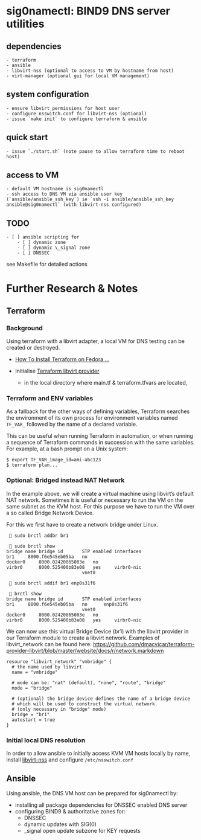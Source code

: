 # sig0namectl: BIND9 DNS server utilities

## dependencies
    - terraform
    - ansible
    - libvirt-nss (optional to access to VM by hostname from host)
    - virt-manager (optional gui for local VM management)

## system configuration
    - ensure libvirt permissions for host user
    - configure nsswitch.conf for libvirt-nss (optional)
    - issue `make init` to configure terraform & ansible

## quick start
    - issue `./start.sh` (note pause to allow terraform time to reboot host)

## access to VM
    - default VM hostname is sig0namectl
    - ssh access to DNS VM via ansible user key (`ansible/ansible_ssh_key`) ie `ssh -i ansible/ansible_ssh_key ansible@sig0namectl` (with libvirt-nss configured)

## TODO
    - [ ] ansible scripting for
        - [ ] dynamic zone
        - [ ] dynamic \_signal zone
        - [ ] DNSSEC


see Makefile for detailed actions

# Further Research & Notes

## Terraform 

### Background

Using terraform with a libvirt adapter, a local VM for DNS testing can be created or destroyed.

- [How To Install Terraform on Fedora ...](https://computingforgeeks.com/how-to-install-terraform-on-fedora/)

- Initialise [Terraform libvirt provider](https://registry.terraform.io/providers/dmacvicar/libvirt/latest)
  - in the local directory where main.tf & terraform.tfvars are located,   

### Terraform and ENV variables

As a fallback for the other ways of defining variables, Terraform searches the environment of its own process for environment variables named `TF_VAR_` followed by the name of a declared variable.

This can be useful when running Terraform in automation, or when running a sequence of Terraform commands in succession with the same variables. For example, at a bash prompt on a Unix system:

```
$ export TF_VAR_image_id=ami-abc123
$ terraform plan...
```

### Optional: Bridged instead NAT Network

In the example above, we will create a virtual machine using libvirt’s default NAT network. Sometimes it is useful or necessary to run the VM on the same subnet as the KVM host. For this purpose we have to run the VM over a so called Bridge Network Device.

For this we first have to create a network bridge under Linux.

```
  sudo brctl addbr br1

  sudo brctl show
bridge name	bridge id		STP enabled	interfaces
br1		8000.f6e545eb05ba	no		
docker0		8000.02420865003e	no		
virbr0		8000.525400b83e08	yes		virbr0-nic
							vnet0

  sudo brctl addif br1 enp0s31f6

  brctl show
bridge name	bridge id		STP enabled	interfaces
br1		8000.f6e545eb05ba	no		enp0s31f6
							vnet0
docker0		8000.02420865003e	no		
virbr0		8000.525400b83e08	yes		virbr0-nic
```

We can now use this virtual Bridge Device (br1) with the libvirt provider in our Terraform module to create a libvirt network. Examples of libvirt_network can be found here: https://github.com/dmacvicar/terraform-provider-libvirt/blob/master/website/docs/r/network.markdown

```
resource "libvirt_network" "vmbridge" {
  # the name used by libvirt
  name = "vmbridge"

  # mode can be: "nat" (default), "none", "route", "bridge"
  mode = "bridge"

  # (optional) the bridge device defines the name of a bridge device
  # which will be used to construct the virtual network.
  # (only necessary in "bridge" mode)
  bridge = "br1"
  autostart = true
}
```
### Initial local DNS resolution

In order to allow ansible to initially access KVM VM hosts locally by name, install [libvirt-nss](https://libvirt.org/nss.html) and configure `/etc/nsswitch.conf`

## Ansible

Using ansible, the DNS VM host can be prepared for sig0namectl by:
- installing all package dependencies for DNSSEC enabled DNS server
- configuring BIND9 & authoritative zones for:
    - DNSSEC
    - dynamic updates with SIG(0)
    - \_signal open update subzone for KEY requests


